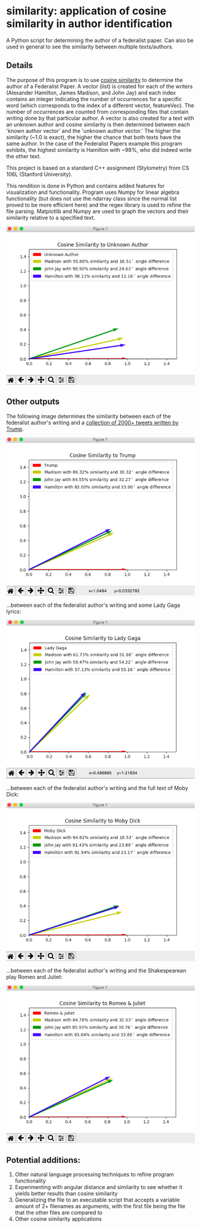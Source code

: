 # similarity: application of cosine similarity in author identification

A Python script for determining the author of a federalist paper. Can also be used in general to see the similarity between multiple texts/authors.

## Details
The purpose of this program is to use [cosine similarity](https://en.wikipedia.org/wiki/Cosine_similarity) to determine the author of a Federalist Paper. A vector (list) is created for each of the writers (Alexander Hamilton, James Madison, and John Jay) and each index contains an integer indicating the number of occurrences for a specific word (which corresponds to the index of a different vector, featureVec). The number of occurrences are counted from corresponding files that contain writing done by that particular author. A vector is also created for a text with an unknown author and cosine similarity is then determined between each 'known author vector' and the 'unknown author vector.' The higher the similarity (~1.0 is exact), the higher the chance that both texts have the same author. In the case of the Federalist Papers example this program exhibits, the highest similarity is Hamilton with ~98%, who did indeed write the other text.

This project is based on a standard C++ assignment (Stylometry) from CS 106L (Stanford University). 

This rendition is done in Python and contains added features for visualization and functionality. Program uses Numpy for linear algebra functionality (but does not use the ndarray class since the normal list proved to be more efficient here) and the regex library is used to refine the file parsing. Matplotlib and Numpy are used to graph the vectors and their similarity relative to a specified text.

![alt text](https://raw.githubusercontent.com/ulloaluis/similarity/master/outputs/unk-author.png)

## Other outputs

The following image determines the similarity between each of the federalist author's writing and a [collection of 2000+ tweets written by Trump](https://data.world/briangriffey/trump-tweets/workspace/file?filename=trump_tweets.csv).

![alt text](https://raw.githubusercontent.com/ulloaluis/similarity/master/outputs/trump.png)

...between each of the federalist author's writing and some Lady Gaga lyrics:

![alt text](https://raw.githubusercontent.com/ulloaluis/similarity/master/outputs/lady-gaga.png)

...between each of the federalist author's writing and the full text of Moby Dick:

![alt text](https://raw.githubusercontent.com/ulloaluis/similarity/master/outputs/moby-dick.png)

...between each of the federalist author's writing and the Shakespearean play Romeo and Juliet:

![alt text](https://raw.githubusercontent.com/ulloaluis/similarity/master/outputs/romeo-juliet.png)

## Potential additions:
1) Other natural language processing techniques to refine program functionality
2) Experimenting with angular distance and similarity to see whether it yields better results than cosine similarity
3) Generalizing the file to an executable script that accepts a variable amount of 2+ filenames as arguments, with the first file being the file that the other files are compared to
4) Other cosine similarity applications
